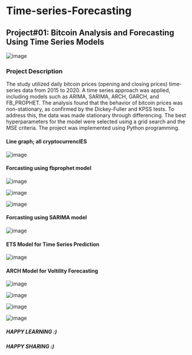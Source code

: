 # Time-series-Forecasting
## Project#01: Bitcoin Analysis and Forecasting Using Time Series Models
![image](https://user-images.githubusercontent.com/64796657/215680474-a1164955-52f1-497f-aa2b-ccf8127386ea.png)
### Project Description 
<p>The study utilized daily bitcoin prices (opening and closing prices) time-series data from 2015 to 2020. A time series approach was applied, including models such as ARIMA, SARIMA, ARCH, GARCH, and FB_PROPHET. The analysis found that the behavior of bitcoin prices was non-stationary, as confirmed by the Dickey-Fuller and KPSS tests. To address this, the data was made stationary through differencing. The best hyperparameters for the model were selected using a grid search and the MSE criteria. The project was implemented using Python programming.</p>
<h4>Line graph; all cryptocurrencIES</h4>

![image](https://user-images.githubusercontent.com/64796657/215680949-e26e2b2f-b104-481d-a25e-f0e179092440.png)

<h4>Forcasting using fbprophet model</h4>

![image](https://user-images.githubusercontent.com/64796657/215681103-1b52b11f-7fb4-414b-811c-57c2f65c4519.png)

![image](https://user-images.githubusercontent.com/64796657/215681129-76278f6c-eee5-4c02-8723-fa5ff046f297.png)

![image](https://user-images.githubusercontent.com/64796657/215681171-cd38ed5a-6298-4ef5-8ca9-ca764a48a79d.png)

<h4>Forcasting using SARIMA model</h4>

![image](https://user-images.githubusercontent.com/64796657/215681293-aca9ebb6-e7b4-48d4-af83-67e22a798d02.png)

<h4>ETS Model for Time Series Prediction</h4>

![image](https://user-images.githubusercontent.com/64796657/215681346-a6521881-1174-4a3b-9674-180e597a1d6e.png)

<h4>ARCH Model for Voltility Forecasting</h4>

![image](https://user-images.githubusercontent.com/64796657/215681426-ccd695d9-3e8c-4c04-bd2a-8ed50b03004e.png)

![image](https://user-images.githubusercontent.com/64796657/215681450-a00b225d-8604-4c08-8cce-12a646506317.png)

![image](https://user-images.githubusercontent.com/64796657/215681519-a78f4982-4fe9-4db3-95a7-e14fdea3c80d.png)

![image](https://user-images.githubusercontent.com/64796657/215681536-cc0c7b04-d00e-4c02-aaa5-4ec2a8186c8c.png)

<h5>HAPPY LEARNING :)</h5>
<h5>HAPPY SHARING :)</h5>
